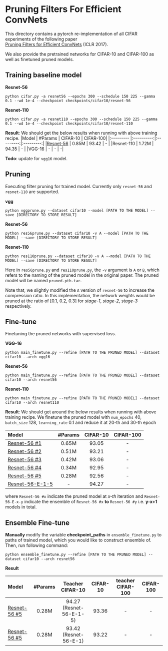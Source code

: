 # Pruning Filters For Efficient ConvNets

This directory contains a pytorch re-implementation of all CIFAR experiments of the following paper  
[Pruning Filters for Efficient ConvNets](https://arxiv.org/abs/1608.08710) (ICLR 2017).

We also provide the pretrained networks for CIFAR-10 and CIFAR-100 as well as finetuned pruned models.

## Training baseline model 

**Resnet-56**

```shell
python cifar.py -a resnet56 --epochs 300 --schedule 150 225 --gamma 0.1 --wd 1e-4 --checkpoint checkpoints/cifar10/resnet-56
```

**Resnet-110**

```shell
python cifar.py -a resnet110 --epochs 300 --schedule 150 225 --gamma 0.1 --wd 1e-4 --checkpoint checkpoints/cifar10/resnet-110 
```

**Result**: We should get the below results when running with above training recipe.
|Model      | #Params | CIFAR-10 | CIFAR-100|
|:--------- |:----------:|:---------:|:---------:|
|[Resnet-56](https://drive.google.com/open?id=1Ak-KxWbPZNnZHJfrhJEVsXYaR70UmzMJ) | 0.85M  |   93.42    | -         |
|Resnet-110 |  1.72M |   94.35    | -         |
|VGG-16     |     -      | -         | -|

**Todo**: update for `vgg16` model.

## Pruning

Executing filter pruning for trained model. Currently only `resnet-56` and `resnet-110` are supported.

**vgg**

```shell
python vggprune.py --dataset cifar10 --model [PATH TO THE MODEL] --save [DIRECTORY TO STORE RESULT]
```

**Resnet-56**

```shell
python res56prune.py --dataset cifar10 -v A --model [PATH TO THE MODEL] --save [DIRECTORY TO STORE RESULT]
```

**Resnet-110**

```shell
python res110prune.py --dataset cifar10 -v A --model [PATH TO THE MODEL] --save [DIRECTORY TO STORE RESULT]
```

Here in `res56prune.py` and `res110prune.py`, the `-v` argument is `A` or `B`, which refers to the naming of the pruned model in the original paper. The pruned model will be named `pruned.pth.tar`. 

Note that, we slightly modified the `A` version of `resnet-56` to increase the compression ratio. In this implementation, the network weights would be pruned at the ratio of [0.1, 0.2, 0.3] for *stage-1*, *stage-2*, *stage-3* respectively.

## Fine-tune

Finetuning the pruned networks with supervised loss.

**VGG-16**

```shell
python main_finetune.py --refine [PATH TO THE PRUNED MODEL] --dataset cifar10 --arch vgg16 
```

**Resnet-56**

```shell
python main_finetune.py --refine [PATH TO THE PRUNED MODEL] --dataset cifar10 --arch resnet56
```

**Resnet-110**

```shell
python main_finetune.py --refine [PATH TO THE PRUNED MODEL] --dataset cifar10 --arch resnet110 
```

**Result**: We should get around the below results when running with above training recipe. We finetune the pruned model with `num_epochs` 40,  `batch_size` 128, `learning_rate` 0.1 and reduce it at 20-th and 30-th epoch

|Model      | #Params | CIFAR-10 | CIFAR-100|
|:--------- |:----------:|:---------:|:---------:|
|[Resnet-56 #1](https://drive.google.com/open?id=1m71QYlEDHPaX5ueX1p7b5N931n_MroJy) |     0.65M  |   93.05    | -         |
|[Resnet-56 #2](https://drive.google.com/file/d/1-70MKowxBzIUgh03M6OlQ9L3RYwvy5s_/view?usp=sharing) |     0.51M  |   93.21    | -         |
|[Resnet-56 #3](https://drive.google.com/file/d/1-7qDS6T5h5oKDsYzo8_i32AMgACk_9C4/view?usp=sharing) |     0.42M  |   93.06    | -         |
|[Resnet-56 #4](https://drive.google.com/file/d/1-9_8Y9gNmY4kNbNgPSsjQ7-22rZ2VElQ/view?usp=sharing) |     0.34M  |   92.95    | -         |
|[Resnet-56 #5](https://drive.google.com/file/d/1-9daN9eKwGv6t8QeQ4bCJmXmRHwQ18Ys/view?usp=sharing) |     0.28M  |   92.56    | -         |
|[Resnet-56-E-1-5]()  |     -      |   94.27    | -         |

where `Resnet-56 #x` indicate the pruned model at *x-th* iteration and `Resnet-56-E-x-y` indicate the ensemble of `Resnet-56 #x` **to** `Resnet-56 #y` i.e. **y-x+1** models in total.
## Ensemble Fine-tune

**Manually** modify the variable **checkpoint_paths** in `ensemble_finetune.py` to paths of trained model, which you would like to construct ensemble of. Then, run following command:

```shell
python ensemble_finetune.py --refine [PATH TO THE PRUNED MODEL] --dataset cifar10 --arch resnet56 
```

**Result**

|Model      | #Params | Teacher CIFAR-10 | CIFAR-10 | teacher CIFAR-100| CIFAR-100|
|:--------- |:----------:|:---------:|:---------:|:---------:|:---------:|
|[Resnet-56 #5](https://drive.google.com/file/d/1-CuZfD5t8cFRoOj6wuFOdo10bgEvOlov/view?usp=sharing) |     0.28M  |   94.27 (Resnet-56-E-1-5)   | 93.36  | - | - |
|[Resnet-56 #5](https://drive.google.com/file/d/1-C773-mPqLpRFIWTwzTjg35WlEEvRmT9/view?usp=sharing) |     0.28M  |   93.42 (Resnet-56-E-1)   | 93.22  | - | - |